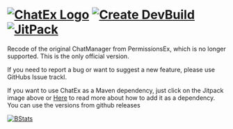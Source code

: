 [![ChatEx Logo](https://github.com/TheJeterLP/ChatEx/blob/master/logo.png?raw=true)](https://www.spigotmc.org/resources/chatex-continued.71041/)
[![Create DevBuild](https://github.com/TheJeterLP/ChatEx/actions/workflows/autobuild.yml/badge.svg)](https://github.com/TheJeterLP/ChatEx/actions/workflows/autobuild.yml)
[![JitPack](https://jitpack.io/v/TheJeterLP/ChatEx.svg)](https://jitpack.io/#TheJeterLP/ChatEx)
================================
Recode of the original ChatManager from PermissionsEx, which is no longer supported.
This is the only official version.

If you need to report a bug or want to suggest a new feature, please use GitHubs Issue trackl.

If you want to use ChatEx as a Maven dependency, just click on the Jitpack image above
or [Here](https://jitpack.io/#TheJeterLP/ChatEx) to read more about how to add it as a dependency. You can use the
versions from github releases

[![BStats](https://bstats.org/signatures/bukkit/ChatEx.svg)](https://bstats.org/plugin/bukkit/ChatEx/7744) 
